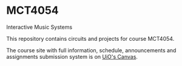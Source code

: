 # MCT4054

Interactive Music Systems

This repository contains circuits and projects for course MCT4054.

The course site with full information, schedule, announcements and assignments submission system is on [UiO's Canvas](https://www.uio.no/english/services/it/education/canvas/help/log-in.html).
